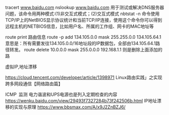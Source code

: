 
tracert www.baidu.com
nslookup  www.baidu.com  用于测试或解决DNS服务器问题，该命令用两种模式:(1)非交互式模式；(2)交互式模式
nbtstat -n  命令使用TCP/IP上的NetBIOS显示协议统计和当前TCP/IP连接，使用这个命令你可以得到远程主机的NETBIOS信息，比如用户名、所属的工作组、网卡的MAC地址等

route print  路由信息
route -p add 134.105.0.0 mask 255.255.0.0 134.105.64.1  意思是：所有需要发往134.105.0.0/16地址段的IP数据包，全部由134.105.64.1路径转发。
route delete 10.0.0.0 mask 255.0.0.0 192.168.1.1 则是删除上面添加的路


虚拟IP,地址漂移

https://cloud.tencent.com/developer/article/1398971 Linux路由实践」之实现跨多网段通信【网络路由篇】

ICMP 监测 电力谐波和UPS电源也是列入定期检查的内容  https://wenku.baidu.com/view/29493f7327284b73f242506b.html
IP地址漂移的实现与原理   https://www.bbsmax.com/A/x9J2ZnBZJ6/
